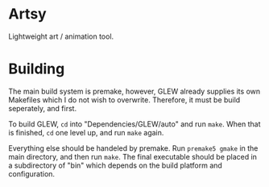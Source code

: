 # Artsy
Lightweight art / animation tool.
# Building
The main build system is premake, however, GLEW already supplies its own Makefiles which I do not wish to overwrite. Therefore, it must be build seperately, and first. 

To build GLEW, `cd` into "Dependencies/GLEW/auto" and run `make`. When that is finished, `cd` one level up, and run `make` again. 

Everything else should be handeled by premake. Run `premake5 gmake` in the main directory, and then run `make`. The final executable should be placed in a subdirectory of "bin" which depends on the build platform and configuration. 
